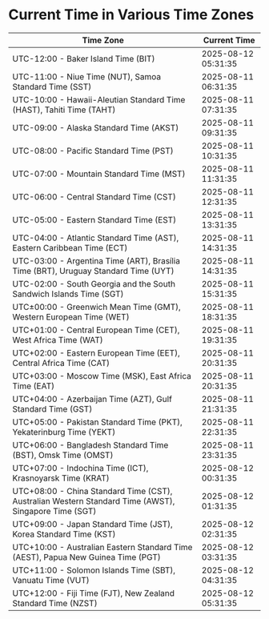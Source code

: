 # Current Time in Various Time Zones

| Time Zone | Current Time |
|-----------|--------------|
| UTC-12:00 - Baker Island Time (BIT) | 2025-08-12 05:31:35 |
| UTC-11:00 - Niue Time (NUT), Samoa Standard Time (SST) | 2025-08-11 06:31:35 |
| UTC-10:00 - Hawaii-Aleutian Standard Time (HAST), Tahiti Time (TAHT) | 2025-08-11 07:31:35 |
| UTC-09:00 - Alaska Standard Time (AKST) | 2025-08-11 09:31:35 |
| UTC-08:00 - Pacific Standard Time (PST) | 2025-08-11 10:31:35 |
| UTC-07:00 - Mountain Standard Time (MST) | 2025-08-11 11:31:35 |
| UTC-06:00 - Central Standard Time (CST) | 2025-08-11 12:31:35 |
| UTC-05:00 - Eastern Standard Time (EST) | 2025-08-11 13:31:35 |
| UTC-04:00 - Atlantic Standard Time (AST), Eastern Caribbean Time (ECT) | 2025-08-11 14:31:35 |
| UTC-03:00 - Argentina Time (ART), Brasília Time (BRT), Uruguay Standard Time (UYT) | 2025-08-11 14:31:35 |
| UTC-02:00 - South Georgia and the South Sandwich Islands Time (SGT) | 2025-08-11 15:31:35 |
| UTC±00:00 - Greenwich Mean Time (GMT), Western European Time (WET) | 2025-08-11 18:31:35 |
| UTC+01:00 - Central European Time (CET), West Africa Time (WAT) | 2025-08-11 19:31:35 |
| UTC+02:00 - Eastern European Time (EET), Central Africa Time (CAT) | 2025-08-11 20:31:35 |
| UTC+03:00 - Moscow Time (MSK), East Africa Time (EAT) | 2025-08-11 20:31:35 |
| UTC+04:00 - Azerbaijan Time (AZT), Gulf Standard Time (GST) | 2025-08-11 21:31:35 |
| UTC+05:00 - Pakistan Standard Time (PKT), Yekaterinburg Time (YEKT) | 2025-08-11 22:31:35 |
| UTC+06:00 - Bangladesh Standard Time (BST), Omsk Time (OMST) | 2025-08-11 23:31:35 |
| UTC+07:00 - Indochina Time (ICT), Krasnoyarsk Time (KRAT) | 2025-08-12 00:31:35 |
| UTC+08:00 - China Standard Time (CST), Australian Western Standard Time (AWST), Singapore Time (SGT) | 2025-08-12 01:31:35 |
| UTC+09:00 - Japan Standard Time (JST), Korea Standard Time (KST) | 2025-08-12 02:31:35 |
| UTC+10:00 - Australian Eastern Standard Time (AEST), Papua New Guinea Time (PGT) | 2025-08-12 03:31:35 |
| UTC+11:00 - Solomon Islands Time (SBT), Vanuatu Time (VUT) | 2025-08-12 04:31:35 |
| UTC+12:00 - Fiji Time (FJT), New Zealand Standard Time (NZST) | 2025-08-12 05:31:35 |
